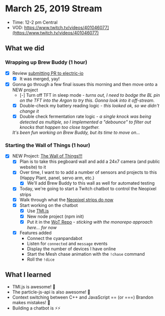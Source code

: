 # March 25, 2019 Stream

- Time: 12-2 pm Central
- VOD: https://www.twitch.tv/videos/401046077](https://www.twitch.tv/videos/401046077)

## What we did

### Wrapping up Brew Buddy (1 hour)

- [X]  Review [submitting PR to electric-io](https://github.com/noopkat/electric-io/pull/107)
    - [X]  It was merged, yay!
- [X] Gonna go through a few final issues this morning and then move onto a NEW project
    - [-]  Turn off TFT in sleep mode - *turns out, I need to bodge the BL pin on the TFT into the Argon to try this. Gonna look into it off-stream.*
    - [X]  Double-check my battery reading logic - *this looked ok, so we didn't change it*
    - [X]  Double check fermentation rate logic - *a single knock was being detected as multiple, so I implemented a "debounce" to filter out knocks that happen too close together.*

  *It's been fun working on Brew Buddy, but its time to move on...*

### Starting the Wall of Things (1 hour)

- [X]  NEW Project: [The Wall of Things!!!](https://github.com/bsatrom/wall-of-things)
    - [X]  Plan is to take this pegboard wall and add a 24x7 camera (and public website) to it
    - [X]  Over time, I want to to add a number of sensors and projects to this (Happy Plant, panel, servo arm, etc.)
        - [X]  We'll add Brew Buddy to this wall as well for automated testing
    - [X]  Today, we're going to start a Twitch chatbot to control the Neopixel strips
    - [X]  Walk through what the [Neopixel strips do now](https://github.com/bsatrom/wall-of-things/tree/master/wot-firmware/wot-neopixel-strips)
    - [X]  Start working on the chatbot
        - [X]  Use [TMI.js](https://docs.tmijs.org/v1.2.1/index.html)
        - [X]  New node project (npm init)
        - [X]  Put it in the [WoT Repo](https://github.com/bsatrom/wall-of-things/tree/master/wot-bot) - *sticking with the monorepo approach here... for now*
    - [X] Features added
      - Connect the cyanpandabot
      - Listen for `connected` and `message` events
      - Display the number of devices I have online
      - Start the Mesh chase animation with the `!chase` command
      - Roll the `!dice`

## What I learned

- TMI.js is awesome! 🤖
- The particle-js-api is also awesome! 💙
- Context switching between C++ and JavaScript == (or ===) Brandon makes mistakes! 🤣
- Building a chatbot is ⚡️️️️️️⚡️